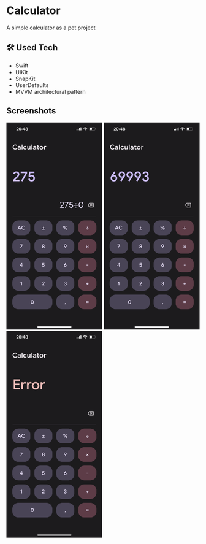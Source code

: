 # Calculator
A simple calculator as a pet project

## 🛠 Used Tech
- Swift
- UIKit
- SnapKit
- UserDefaults
- MVVM architectural pattern

## Screenshots
<p>
  <img src="Screenshots/Screen1.PNG" width="250" height="540">
  <img src="Screenshots/Screen2.PNG" width="250" height="540">
  <img src="Screenshots/Screen3.PNG" width="250" height="540">
</p>
